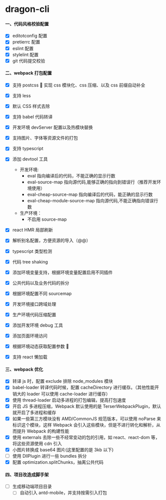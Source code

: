 # dragon-cli

#### 一、代码风格校验配置

- [x] editotconfig 配置
- [x] pretierrc 配置
- [x] eslint 配置
- [x] stylelint 配置
- [x] git 代码提交校验

#### 二、webpack 打包配置

- [x] 支持 postcss  实现 css 模块化、css 压缩、以及 css 前缀自动补全
- [x] 支持 less
- [x] 默认 CSS 样式去除
- [x] 支持 babel 代码转译
- [x] 开发环境 devServer 配置以及热模块替换
- [x] 支持图片、字体等资源文件的打包
- [x] 支持 typescript
- [x] 添加 devtool 工具

  - 开发环境:
    - eval 指向编译后的代码，不能正确的显示行数
    - eval-source-map 指向源代码,能够正确的指向到错误行（推荐开发环境使用）
    - eval-cheap-source-map 指向编译后的代码，能正确的显示行数
    - eval-cheap-module-source-map 指向源代码,不能正确指向错误行数
  - 生产环境：
    - 不启用 source-map

- [x] react HMR 局部刷新
- [x] 解析别名配置，方便资源的导入（@@）

- [x] typescript 类型检测
- [x] 代码 tree shaking
- [x] 添加环境变量支持，根据环境变量配置启用不同插件
- [x] 公共代码以及业务代码的拆分
- [x] 根据环境配置不同 sourcemap
- [x] 开发环境接口跨域处理
- [x] 生产环境代码压缩配置
- [x] 添加开发环境 debug 工具
- [x] 添加页面环境访问
- [x] 根据环境动态获取配置参数 
- [x] 支持 react 懒加载

#### 三、webpack 优化

- [x] 转译 js 时，配置 exclude 排除 node_modules 模块
- [x] babel-loader 转译代码时候，配置 cacheDirectory 进行缓存。（其他性能开销大的 loader 可以使用 cache-loader 进行缓存）
- [x] 使用 thread-loader 启动多进程的打包编辑，提高打包速度
- [x] 开启 JS 多进程压缩，Webpack 默认使用的是 TerserWebpackPlugin，默认就开启了多进程和缓存
- [x] 如果一些第三方模块没有 AMD/CommonJS 规范版本，可以使用 noParse 来标识这个模块，这样 Webpack 会引入这些模块，但是不进行转化和解析，从而提升 Webpack 的构建性能
- [x] 使用 externals 去除一些不经常变动的包的引用，如 react、react-dom 等，将这些资源使用 cdn 引入
- [x] 小图片转换成 base64 图片(这里配置的是 3kb 以下)
- [ ] 使用 DllPlugin 进行一些 bundles 拆分
- [x] 配置 optimization.splitChunks，抽离公共代码

#### 四、项目改造成脚手架

- [ ] 生成移动端项目目录
  - [ ] 自动引入 antd-mobile，并支持按需引入打包
